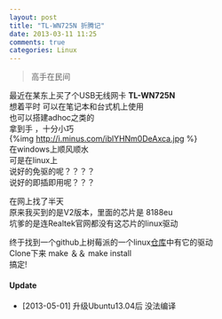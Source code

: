 ```yaml
---
layout: post
title: "TL-WN725N 折腾记"
date: 2013-03-11 11:25
comments: true
categories: Linux
---
```

> 高手在民间

最近在某东上买了个USB无线网卡 __TL-WN725N__  
想着平时 可以在笔记本和台式机上使用   
也可以搭建adhoc之类的  
拿到手 ，十分小巧  
{%img http://i.minus.com/iblYHNm0DeAxca.jpg %}  
在windows上顺风顺水  
可是在linux上  
说好的免驱的呢？？？？   
说好的即插即用呢？？？  

在网上找了半天   
原来我买到的是V2版本，里面的芯片是 8188eu  
坑爹的是连Realtek官网都没有这芯片的linux驱动  

终于找到一个github上树莓派的一个linux[仓库](https://github.com/Red54/linux-shumeipai2)中有它的驱动  
Clone下来 make ＆＆ make install  
搞定!


#### Update
* [2013-05-01] 升级Ubuntu13.04后 没法编译
